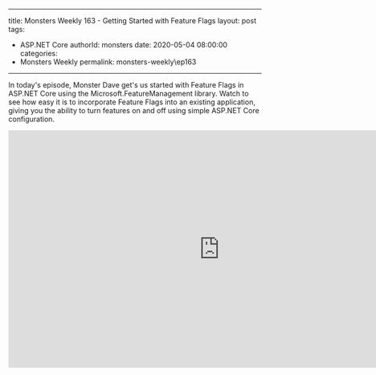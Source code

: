 
---
title: Monsters Weekly 163 -  Getting Started with Feature Flags
layout: post
tags: 
  - ASP.NET Core
authorId: monsters
date: 2020-05-04 08:00:00
categories:
  - Monsters Weekly
permalink: monsters-weekly\ep163
---

In today's episode, Monster Dave get's us started with Feature Flags in ASP.NET Core using the Microsoft.FeatureManagement library. Watch to see how easy it is to incorporate Feature Flags into an existing application, giving you the ability to turn features on and off using simple ASP.NET Core configuration.

<iframe width="840" height="473" src="https://www.youtube.com/embed/uZ7vnvSjUEs" frameborder="0" allow="accelerometer; autoplay; encrypted-media; gyroscope; picture-in-picture" allowfullscreen></iframe>
